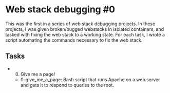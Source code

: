 # Web stack debugging #0


This was the first in a series of web stack debugging projects. In these projects, I was given broken/bugged webstacks in isolated containers, and tasked with fixing the web stack to a working state. For each task, I wrote a script automating the commands necessary to fix the web stack.


## Tasks


* 0. Give me a page!

  - 0-give_me_a_page: Bash script that runs Apache on a web server and gets it to respond to queries to the root.
